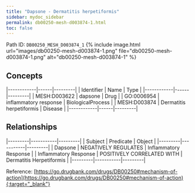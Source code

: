 ```yaml
---
title: "Dapsone - Dermatitis herpetiformis"
sidebar: mydoc_sidebar
permalink: db00250-mesh-d003874-1.html
toc: false 
---
```



Path ID: `DB00250_MESH_D003874_1`
{% include image.html url="images/db00250-mesh-d003874-1.png" file="db00250-mesh-d003874-1.png" alt="db00250-mesh-d003874-1" %}

## Concepts

|------------|------|---------|
| Identifier | Name | Type    |
|------------|------|---------|
| MESH:D003622 | dapsone | Drug |
| GO:0006954 | inflammatory response | BiologicalProcess |
| MESH:D003874 | Dermatitis herpetiformis | Disease |
|------------|------|---------|

## Relationships

|---------|-----------|---------|
| Subject | Predicate | Object  |
|---------|-----------|---------|
| Dapsone | NEGATIVELY REGULATES | Inflammatory Response |
| Inflammatory Response | POSITIVELY CORRELATED WITH | Dermatitis Herpetiformis |
|---------|-----------|---------|

Reference: [https://go.drugbank.com/drugs/DB00250#mechanism-of-action](https://go.drugbank.com/drugs/DB00250#mechanism-of-action){:target="_blank"}
